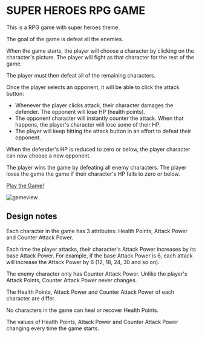 # SUPER HEROES RPG GAME

This is a RPG game with super heroes theme.

The goal of the game is defeat all the enemies.

When the game starts, the player will choose a character by clicking on the character's picture. The player will fight as that character for the rest of the game.

The player must then defeat all of the remaining characters.

Once the player selects an opponent, it will be able to click the attack button:

 - Whenever the player clicks attack, their character damages the defender. The opponent will lose HP (health points). 
 - The opponent character will instantly counter the attack. When that happens, the player's character will lose some of their HP. 
 - The player will keep hitting the attack button in an effort to defeat their opponent.
 
When the defender's HP is reduced to zero or below, the player character can now choose a new opponent.

The player wins the game by defeating all enemy characters. The player loses the game the game if their character's HP falls to zero or below.

[Play the Game!](https://carolinapc.github.io/unit-4-game/)

![gameview](https://carolinapc.github.io/assets/images/rpggame.png)

## Design notes

Each character in the game has 3 attributes: Health Points, Attack Power and Counter Attack Power.

Each time the player attacks, their character's Attack Power increases by its base Attack Power. For example, if the base Attack Power is 6, each attack will increase the Attack Power by 6 (12, 18, 24, 30 and so on).

The enemy character only has Counter Attack Power. Unlike the player's Attack Points, Counter Attack Power never changes.

The Health Points, Attack Power and Counter Attack Power of each character are differ.

No characters in the game can heal or recover Health Points. 

The values of Health Points, Attack Power and Counter Attack Power changing every time the game starts.

